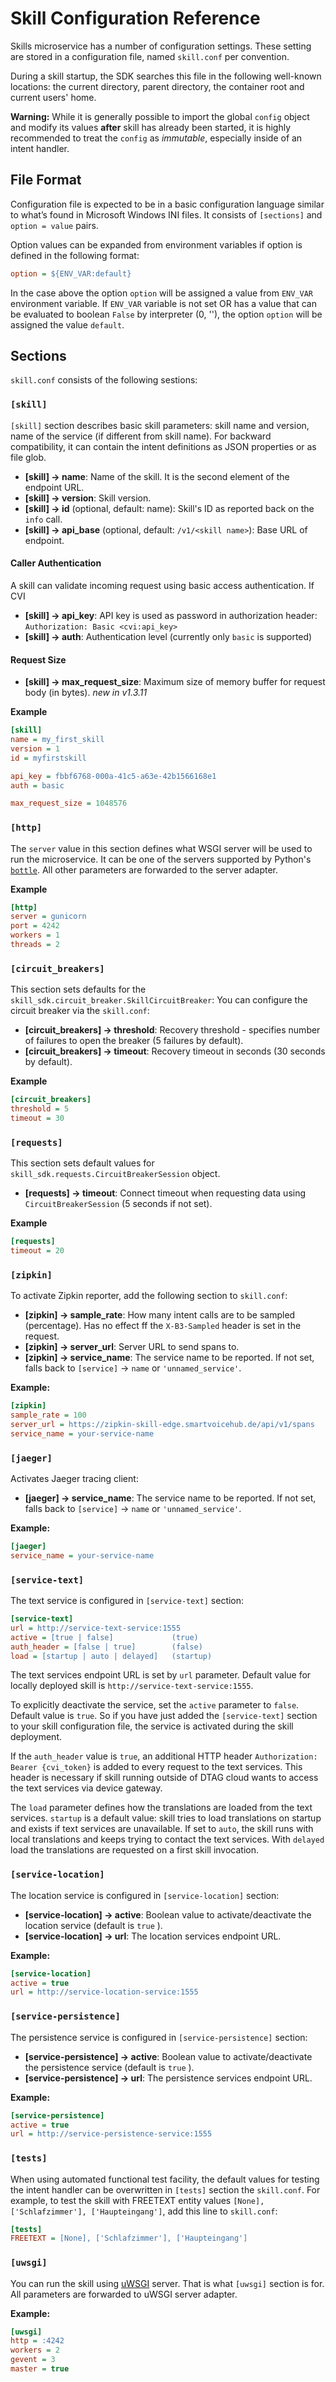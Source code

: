 
# Skill Configuration Reference

Skills microservice has a number of configuration settings. These setting are stored in a configuration file, 
named `skill.conf` per convention. 

During a skill startup, the SDK searches this file in the following well-known locations: 
the current directory, parent directory, the container root and current users' home.

**Warning:**    While it is generally possible to import the global `config` object and modify its values **after** 
skill has already been started, it is highly recommended to treat the `config` as _immutable_, 
especially inside of an intent handler.

## File Format

Configuration file is expected to be in a basic configuration language similar to what’s found in Microsoft Windows INI files.
It consists of `[sections]` and `option = value` pairs.  

Option values can be expanded from environment variables if option is defined in the following format:   
```ini
option = ${ENV_VAR:default}
```

In the case above the option `option` will be assigned a value from `ENV_VAR` environment variable. 
If `ENV_VAR` variable is not set OR has a value that can be evaluated to boolean `False` by interpreter (0, ''), 
the option `option` will be assigned the value `default`.

## Sections

`skill.conf` consists of the following sestions:

### `[skill]` 

`[skill]` section describes basic skill parameters: skill name and version, 
name of the service (if different from skill name). For backward compatibility, it can contain the intent definitions
as JSON properties or as file glob.       

- **[skill] → name**: Name of the skill. It is the second element of the endpoint URL.
- **[skill] → version**: Skill version.
- **[skill] → id** (optional, default: name): Skill's ID as reported back on the `info` call.
- **[skill] → api_base** (optional, default: `/v1/<skill name>`): Base URL of endpoint.

#### Caller Authentication

A skill can validate incoming request using basic access authentication. If CVI 

- **[skill] → api_key**: API key is used as password in authorization header: `Authorization: Basic <cvi:api_key>`
- **[skill] → auth**: Authentication level (currently only `basic` is supported) 

#### Request Size

- **[skill] → max_request_size**: Maximum size of memory buffer for request body (in bytes). _new in v1.3.11_

**Example**

```ini
[skill]
name = my_first_skill
version = 1
id = myfirstskill

api_key = fbbf6768-000a-41c5-a63e-42b1566168e1
auth = basic

max_request_size = 1048576
```

### `[http]`

The `server` value in this section defines what WSGI server will be used to run the microservice.
It can be one of the servers supported by Python's [`bottle`](http://bottlepy.org/). 
All other parameters are forwarded to the server adapter.  
 
**Example**

```ini
[http]
server = gunicorn
port = 4242
workers = 1
threads = 2
```

### `[circuit_breakers]`

This section sets defaults for the `skill_sdk.circuit_breaker.SkillCircuitBreaker`:
You can configure the circuit breaker via the `skill.conf`:

- **[circuit_breakers] → threshold**: Recovery threshold - specifies number of failures to open the breaker
(5 failures by default).
- **[circuit_breakers] → timeout**: Recovery timeout in seconds (30 seconds by default).

**Example**

```ini
[circuit_breakers]
threshold = 5
timeout = 30
```

### `[requests]`

This section sets default values for `skill_sdk.requests.CircuitBreakerSession` object.

- **[requests] → timeout**: Connect timeout when requesting data using `CircuitBreakerSession` 
(5 seconds if not set).

**Example**

```ini
[requests]
timeout = 20
```

### `[zipkin]` 
To activate Zipkin reporter, add the following section to `skill.conf`:

- **[zipkin] → sample_rate**: How many intent calls are to be sampled (percentage). Has no effect ff the `X-B3-Sampled` header is set in the request.
- **[zipkin] → server_url**: Server URL to send spans to. 
- **[zipkin] → service_name**: The service name to be reported. If not set, falls back to `[service]` → `name` or `'unnamed_service'`. 

**Example:**

```ini
[zipkin]
sample_rate = 100
server_url = https://zipkin-skill-edge.smartvoicehub.de/api/v1/spans
service_name = your-service-name
```

### `[jaeger]` 
Activates Jaeger tracing client:

- **[jaeger] → service_name**: The service name to be reported. If not set, falls back to `[service]` → `name` or `'unnamed_service'`. 

**Example:**

```ini
[jaeger]
service_name = your-service-name
```

### `[service-text]`

The text service is configured in `[service-text]` section:

```ini
[service-text]
url = http://service-text-service:1555
active = [true | false]             (true)
auth_header = [false | true]        (false)
load = [startup | auto | delayed]   (startup)
```

The text services endpoint URL is set by `url` parameter. Default value for locally deployed skill is `http://service-text-service:1555`.

To explicitly deactivate the service, set the `active` parameter to `false`. Default value is `true`. So if you have just 
added the `[service-text]` section to your skill configuration file, the service is activated during the skill deployment.

If the `auth_header` value is `true`, an additional HTTP header `Authorization: Bearer {cvi_token}` is added to every request to the text services. 
This header is necessary if skill running outside of DTAG cloud wants to access the text services via device gateway.

The `load` parameter defines how the translations are loaded from the text services. 
`startup` is a default value: skill tries to load translations on startup and exists if text services are unavailable.
If set to `auto`, the skill runs with local translations and keeps trying to contact the text services. 
With `delayed` load the translations are requested on a first skill invocation.    

### `[service-location]`

The location service is configured in `[service-location]` section:

- **[service-location] → active**: Boolean value to activate/deactivate the location service (default is `true` ).
- **[service-location] → url**: The location services endpoint URL.

**Example:**

```ini
[service-location]
active = true
url = http://service-location-service:1555
```

### `[service-persistence]`

The persistence service is configured in `[service-persistence]` section:

- **[service-persistence] → active**: Boolean value to activate/deactivate the persistence service (default is `true` ).
- **[service-persistence] → url**: The persistence services endpoint URL.

**Example:**

```ini
[service-persistence]
active = true
url = http://service-persistence-service:1555
```

### `[tests]`

When using automated functional test facility, the default values for testing the intent handler can be overwritten in `[tests]` section the `skill.conf`.
For example, to test the skill with FREETEXT entity values `[None], ['Schlafzimmer'], ['Haupteingang']`, add this line to `skill.conf`:

```ini
[tests]
FREETEXT = [None], ['Schlafzimmer'], ['Haupteingang']
```

### `[uwsgi]`

You can run the skill using [uWSGI](https://uwsgi-docs.readthedocs.io/en/latest/) server. 
That is what `[uwsgi]` section  is for. All parameters are forwarded to uWSGI server adapter.

**Example:**

```ini
[uwsgi]
http = :4242
workers = 2
gevent = 3
master = true
```

